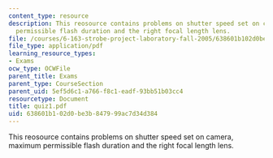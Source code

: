```yaml
---
content_type: resource
description: This reosource contains problems on shutter speed set on camera, maximum
  permissible flash duration and the right focal length lens.
file: /courses/6-163-strobe-project-laboratory-fall-2005/638601b102d0be3b847999ac7d34d384_quiz1.pdf
file_type: application/pdf
learning_resource_types:
- Exams
ocw_type: OCWFile
parent_title: Exams
parent_type: CourseSection
parent_uid: 5ef5d6c1-a766-f8c1-eadf-93bb51b03cc4
resourcetype: Document
title: quiz1.pdf
uid: 638601b1-02d0-be3b-8479-99ac7d34d384
---
```

This reosource contains problems on shutter speed set on camera, maximum permissible flash duration and the right focal length lens.

